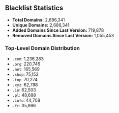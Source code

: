 ## Blacklist Statistics

- **Total Domains:** 2,686,341
- **Unique Domains:** 2,686,341
- **Added Domains Since Last Version:** 719,878
- **Removed Domains Since Last Version:** 1,055,453

### Top-Level Domain Distribution

-  `.com`: 1,236,283
-  `.org`: 220,745
-  `.net`: 165,569
-  `.shop`: 75,152
-  `.top`: 70,274
-  `.xyz`: 62,788
-  `.io`: 62,503
-  `.pl`: 48,688
-  `.info`: 44,708
-  `.fr`: 35,966

